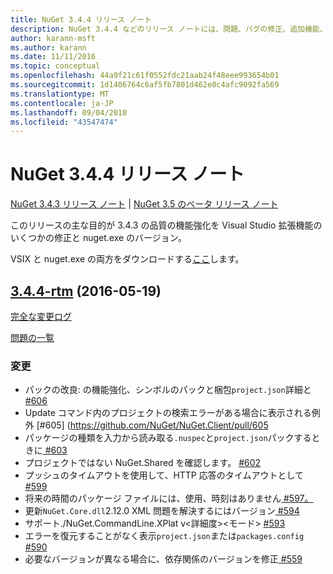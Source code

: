 ```yaml
---
title: NuGet 3.4.4 リリース ノート
description: NuGet 3.4.4 などのリリース ノートには、問題、バグの修正、追加機能、および Dcr が知られています。
author: karann-msft
ms.author: karann
ms.date: 11/11/2016
ms.topic: conceptual
ms.openlocfilehash: 44a9f21c61f0552fdc21aab24f48eee993654b01
ms.sourcegitcommit: 1d1406764c6af5fb7801d462e0c4afc9092fa569
ms.translationtype: MT
ms.contentlocale: ja-JP
ms.lasthandoff: 09/04/2018
ms.locfileid: "43547474"
---
```

# <a name="nuget-344-release-notes"></a>NuGet 3.4.4 リリース ノート

[NuGet 3.4.3 リリース ノート](../release-notes/nuget-3.4.3.md) | [NuGet 3.5 のベータ リリース ノート](../release-notes/nuget-3.5-Beta.md)

このリリースの主な目的が 3.4.3 の品質の機能強化を Visual Studio 拡張機能のいくつかの修正と nuget.exe のバージョン。

VSIX と nuget.exe の両方をダウンロードする[ここ](https://dist.nuget.org/index.html)します。

## <a name="344-rtmhttpsgithubcomnugetnugetclienttree344-rtm-2016-05-19"></a>[3.4.4-rtm](https://github.com/NuGet/NuGet.Client/tree/3.4.4-rtm) (2016-05-19)

[完全な変更ログ](https://github.com/NuGet/NuGet.Client/compare/3.5.0-beta-final...3.4.4-rtm)

[問題の一覧](https://github.com/NuGet/Home/issues?q=is%3Aissue+milestone%3A3.4.4+is%3Aclosed)

### <a name="changes"></a>変更

- パックの改良: の機能強化、シンボルのパックと梱包`project.json`詳細と[ \#606](https://github.com/NuGet/NuGet.Client/pull/606)
- Update コマンド内のプロジェクトの検索エラーがある場合に表示される例外 [\#605] (https://github.com/NuGet/NuGet.Client/pull/605
- パッケージの種類を入力から読み取る`.nuspec`と`project.json`パックするときに[ \#603](https://github.com/NuGet/NuGet.Client/pull/603)
- プロジェクトではない NuGet.Shared を確認します。 [\#602](https://github.com/NuGet/NuGet.Client/pull/602)
- プッシュのタイムアウトを使用して、HTTP 応答のタイムアウトとして[ \#599](https://github.com/NuGet/NuGet.Client/pull/599)
- 将来の時間のパッケージ ファイルには、使用、時刻はありません[ \#597。](https://github.com/NuGet/NuGet.Client/pull/597)
- 更新`NuGet.Core.dll`2.12.0 XML 問題を解決するにはバージョン[ \#594](https://github.com/NuGet/NuGet.Client/pull/594)
- サポート./NuGet.CommandLine.XPlat v\<詳細度\>\<モード\> [ \#593](https://github.com/NuGet/NuGet.Client/pull/593)
- エラーを復元することがなく表示`project.json`または`packages.config` [ \#590](https://github.com/NuGet/NuGet.Client/pull/590)
- 必要なバージョンが異なる場合に、依存関係のバージョンを修正[ \#559](https://github.com/NuGet/NuGet.Client/pull/559)